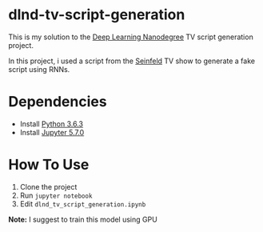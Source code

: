 # dlnd-tv-script-generation

This is my solution to the [Deep Learning Nanodegree](https://www.udacity.com/course/deep-learning-nanodegree--nd101) TV script generation project.

In this project, i used a script from the [Seinfeld](https://en.wikipedia.org/wiki/Seinfeld) TV show to generate a fake script using RNNs.

# Dependencies

* Install [Python 3.6.3](https://www.python.org/downloads)
* Install [Jupyter 5.7.0](https://jupyter.org/install)

# How To Use

1. Clone the project
2. Run `jupyter notebook`
3. Edit `dlnd_tv_script_generation.ipynb`

**Note:** I suggest to train this model using GPU
